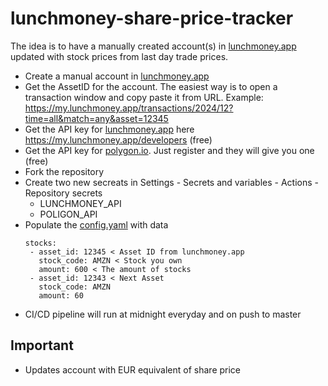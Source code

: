 # lunchmoney-share-price-tracker
The idea is to have a manually created account(s) in [lunchmoney.app](https://lunchmoney.app) updated with stock prices from last day trade prices.

- Create a manual account in [lunchmoney.app](https://lunchmoney.app)
- Get the AssetID for the account. The easiest way is to open a transaction window and copy paste it from URL. Example: https://my.lunchmoney.app/transactions/2024/12?time=all&match=any&asset=12345
- Get the API key for [lunchmoney.app](https://lunchmoney.app) here https://my.lunchmoney.app/developers (free)
- Get the API key for [polygon.io](https://polygon.io). Just register and they will give you one (free)
- Fork the repository
- Create two new secreats in Settings - Secrets and variables - Actions - Repository secrets
  - LUNCHMONEY_API
  - POLIGON_API  
- Populate the [config.yaml](https://github.com/MelHiour/lunchmoney-share-price-tracker/blob/main/config.yaml) with data
  ```
  stocks:
   - asset_id: 12345 < Asset ID from lunchmoney.app
     stock_code: AMZN < Stock you own
     amount: 600 < The amount of stocks
   - asset_id: 12343 < Next Asset
     stock_code: AMZN
     amount: 60  
  ```
- CI/CD pipeline will run at midnight everyday and on push to master

## Important
- Updates account with EUR equivalent of share price
